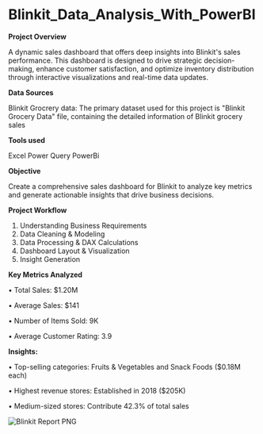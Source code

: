 # Blinkit_Data_Analysis_With_PowerBI

**Project Overview**

A dynamic sales dashboard that offers deep insights into Blinkit's sales performance. This dashboard is designed to drive strategic decision-making, enhance customer satisfaction, and optimize inventory distribution through interactive visualizations and real-time data updates.

**Data Sources**

Blinkit Grocrery data: The primary dataset used for this project is "Blinkit Grocery Data" file, containing the detailed information of Blinkit grocery sales

**Tools used**

Excel
Power Query
PowerBi

**Objective**

Create a comprehensive sales dashboard for Blinkit to analyze key metrics and generate actionable insights that drive business decisions.

**Project Workflow**

1. Understanding Business Requirements
2. Data Cleaning & Modeling
3. Data Processing & DAX Calculations
4. Dashboard Layout & Visualization
5. Insight Generation

**Key Metrics Analyzed**

• Total Sales: $1.20M

• Average Sales: $141

• Number of Items Sold: 9K

• Average Customer Rating: 3.9




**Insights:**

• Top-selling categories: Fruits & Vegetables and Snack Foods ($0.18M each)

• Highest revenue stores: Established in 2018 ($205K)

• Medium-sized stores: Contribute 42.3% of total sales


![Blinkit Report PNG](https://github.com/user-attachments/assets/78b4cd18-52d7-4878-b557-e899c05c4105)

